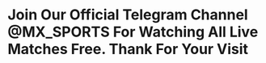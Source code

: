 # Join Our Official Telegram Channel @MX_SPORTS For Watching All Live Matches Free. Thank For Your Visit

